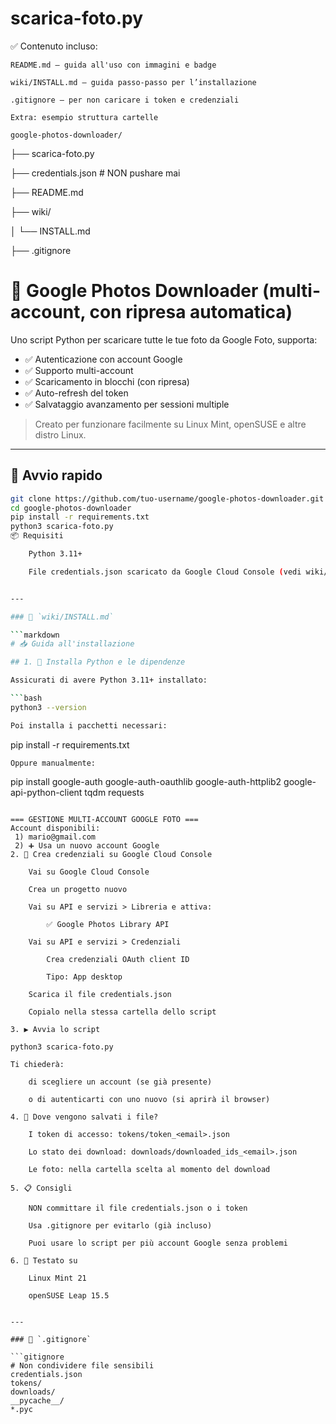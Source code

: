 # scarica-foto.py

✅ Contenuto incluso:

    README.md — guida all'uso con immagini e badge

    wiki/INSTALL.md — guida passo-passo per l’installazione

    .gitignore — per non caricare i token e credenziali

    Extra: esempio struttura cartelle

    google-photos-downloader/
├── scarica-foto.py

├── credentials.json       # NON pushare mai

├── README.md

├── wiki/

│   └── INSTALL.md

├── .gitignore

# 📸 Google Photos Downloader (multi-account, con ripresa automatica)

Uno script Python per scaricare tutte le tue foto da Google Foto, supporta:

- ✅ Autenticazione con account Google
- ✅ Supporto multi-account
- ✅ Scaricamento in blocchi (con ripresa)
- ✅ Auto-refresh del token
- ✅ Salvataggio avanzamento per sessioni multiple

> Creato per funzionare facilmente su Linux Mint, openSUSE e altre distro Linux.

---

## 🚀 Avvio rapido

```bash
git clone https://github.com/tuo-username/google-photos-downloader.git
cd google-photos-downloader
pip install -r requirements.txt
python3 scarica-foto.py
📦 Requisiti

    Python 3.11+

    File credentials.json scaricato da Google Cloud Console (vedi wiki/INSTALL.md)


---

### 📄 `wiki/INSTALL.md`

```markdown
# 📥 Guida all'installazione

## 1. 🔧 Installa Python e le dipendenze

Assicurati di avere Python 3.11+ installato:

```bash
python3 --version

Poi installa i pacchetti necessari:
```
pip install -r requirements.txt
```
Oppure manualmente:
```
pip install google-auth google-auth-oauthlib google-auth-httplib2 google-api-python-client tqdm requests
```

=== GESTIONE MULTI-ACCOUNT GOOGLE FOTO ===
Account disponibili:
 1) mario@gmail.com
 2) ➕ Usa un nuovo account Google
2. 🔑 Crea credenziali su Google Cloud Console

    Vai su Google Cloud Console

    Crea un progetto nuovo

    Vai su API e servizi > Libreria e attiva:

        ✅ Google Photos Library API

    Vai su API e servizi > Credenziali

        Crea credenziali OAuth client ID

        Tipo: App desktop

    Scarica il file credentials.json

    Copialo nella stessa cartella dello script

3. ▶️ Avvia lo script

python3 scarica-foto.py

Ti chiederà:

    di scegliere un account (se già presente)

    o di autenticarti con uno nuovo (si aprirà il browser)

4. 💾 Dove vengono salvati i file?

    I token di accesso: tokens/token_<email>.json

    Lo stato dei download: downloads/downloaded_ids_<email>.json

    Le foto: nella cartella scelta al momento del download

5. 📋 Consigli

    NON committare il file credentials.json o i token

    Usa .gitignore per evitarlo (già incluso)

    Puoi usare lo script per più account Google senza problemi

6. 🐧 Testato su

    Linux Mint 21

    openSUSE Leap 15.5


---

### 📄 `.gitignore`

```gitignore
# Non condividere file sensibili
credentials.json
tokens/
downloads/
__pycache__/
*.pyc
